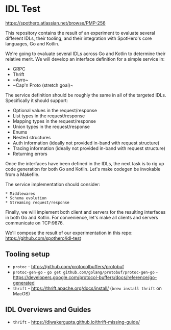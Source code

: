 # IDL Test

https://spothero.atlassian.net/browse/PMP-256

This repository contains the result of an experiment to evaluate several
different IDLs, their tooling, and their integration with SpotHero's core
languages, Go and Kotlin.

We're going to evaluate several IDLs across Go and Kotlin to determine their
relative merit. We will develop an interface definition for a simple service
in:

* GRPC
* Thrift
* ~Avro~
* ~Cap'n Proto (stretch goal)~

The service definition should be roughly the same in all of the targeted IDLs.
Specifically it should support:

* Optional values in the request/response
* List types in the request/response
* Mapping types in the request/response
* Union types in the request/response
* Enums
* Nested structures
* Auth information (ideally not provided in-band with request structure)
* Tracing information (ideally not provided in-band with request structure)
* Returning errors

Once the interfaces have been defined in the IDLs, the next task is to rig up
code generation for both Go and Kotlin. Let's make codegen be invokable from a
Makefile.

The service implementation should consider:

    * Middlewares
    * Schema evolution
    * Streaming request/response

Finally, we will implement both client and servers for the resulting interfaces
in both Go and Kotlin. For convenience, let's make all clients and servers
communicate on TCP:9876.

We'll compose the result of our experimentation in this repo:
https://github.com/spothero/idl-test

## Tooling setup

* `protoc` - https://github.com/protocolbuffers/protobuf
* `protoc-gen-go` - `go get github.com/golang/protobuf/protoc-gen-go` -
  https://developers.google.com/protocol-buffers/docs/reference/go-generated
* `thrift` - https://thrift.apache.org/docs/install/ (`brew install thrift` on MacOS)

## IDL Overviews and Guides

* `thrift` - https://diwakergupta.github.io/thrift-missing-guide/

